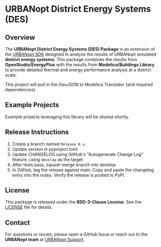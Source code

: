 # URBANopt District Energy Systems (DES)

## Overview

The **URBANopt District Energy Systems (DES) Package** is an extension of the [URBANopt SDK](https://github.com/urbanopt/urbanopt) designed to analyze the results of URBANopt simulated **district energy systems**. This package combines the results from **OpenStudio/EnergyPlus** with the results from **Modelica/Buildings Library** to provide detailed thermal and energy performance analysis at a district scale.

This project will pull in the GeoJSON to Modelica Translator (and required dependencies).

## Example Projects

Example projects leveraging this library will be shared shortly.

## Release Instructions

1. Create a branch named `Release 0.x.`
1. Update version in pyproject.toml
1. Update CHANGELOG using GitHub's "Autogenerate Change Log" feature, using `develop` as the target
1. After tests pass, squash merge branch into develop
1. In GitHub, tag the release against main. Copy and paste the changelog entry into the notes. Verify the release is posted to PyPI.

## License

This package is released under the **BSD-3-Clause License**. See the [LICENSE](LICENSE) file for details.

## Contact

For questions or issues, please open a GitHub Issue or reach out to the **URBANopt team** at [URBANopt Support](https://github.com/urbanopt/urbanopt/issues).
